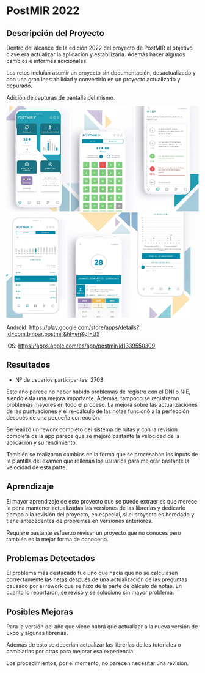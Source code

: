 # PostMIR 2022

## Descripción del Proyecto

Dentro del alcance de la edición 2022 del proyecto de PostMIR el objetivo clave era actualizar la aplicación
y estabilizarla. Además hacer algunos cambios e informes adicionales.

Los retos incluían asumir un proyecto sin documentación, desactualizado y con una gran inestabilidad
y convertirlo en un proyecto actualizado y depurado.

Adición de capturas de pantalla del mismo.

<img src="img/home.webp" height="275" />
<img src="img/exam.webp" height="275" />
<img src="img/question.webp" height="275" />
<img src="img/ranking.webp" height="275" />
<img src="img/plazas.webp" height="275" />
<img src="img/impugnaciones.webp" height="275" />

Android: https://play.google.com/store/apps/details?id=com.binpar.postmir&hl=en&gl=US

iOS: https://apps.apple.com/es/app/postmir/id1339550309

## Resultados

- Nº de usuarios participantes: 2703

Este año parece no haber habido problemas de registro con el DNI o NIE, siendo esta una mejora importante.
Además, tampoco se registraron problemas mayores en todo el proceso. La mejora sobre las actualizaciones
de las puntuaciones y el re-cálculo de las notas funcionó a la perfección después de una pequeña
corrección.

Se realizó un rework completo del sistema de rutas y con la revisión completa de la app parece que
se mejoró bastante la velocidad de la aplicación y su rendimiento.

También se realizaron cambios en la forma que se procesaban los inputs de la plantilla del examen que
rellenan los usuarios para mejorar bastante la velocidad de esta parte.

## Aprendizaje

El mayor aprendizaje de este proyecto que se puede extraer es que merece la pena mantener actualizadas
las versiones de las librerías y dedicarle tiempo a la revisión del proyecto, en especial, si el
proyecto es heredado y tiene antecedentes de problemas en versiones anteriores.

Requiere bastante esfuerzo revisar un proyecto que no conoces pero también es la mejor forma de conocerlo.

## Problemas Detectados

El problema más destacado fue uno que hacía que no se calculasen correctamente las netas después de una
actualización de las preguntas causado por el rework que se hizo de la parte de cálculo de notas.
En cuanto lo reportaron, se revisó y se solucionó sin mayor problema.

## Posibles Mejoras

Para la versión del año que viene habrá que actualizar a la nueva versión de Expo y algunas librerías.

Además de esto se deberían actualizar las librerías de los tutoriales o cambiarlas por otras para
mejorar esa experiencia.

Los procedimientos, por el momento, no parecen necesitar una revisión.
